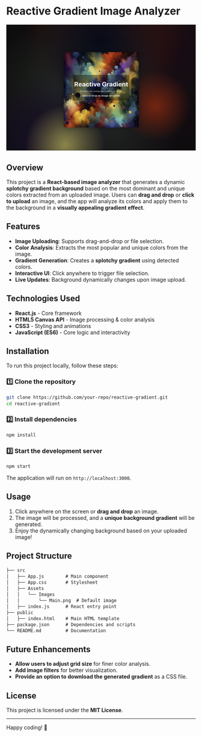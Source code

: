 # Reactive Gradient Image Analyzer

![Image of project](src/Assets/Images/Image-Shadow3.png)

## Overview
This project is a **React-based image analyzer** that generates a dynamic **splotchy gradient background** based on the most dominant and unique colors extracted from an uploaded image. Users can **drag and drop** or **click to upload** an image, and the app will analyze its colors and apply them to the background in a **visually appealing gradient effect**.

## Features
- **Image Uploading**: Supports drag-and-drop or file selection.
- **Color Analysis**: Extracts the most popular and unique colors from the image.
- **Gradient Generation**: Creates a **splotchy gradient** using detected colors.
- **Interactive UI**: Click anywhere to trigger file selection.
- **Live Updates**: Background dynamically changes upon image upload.

## Technologies Used
- **React.js** - Core framework
- **HTML5 Canvas API** - Image processing & color analysis
- **CSS3** - Styling and animations
- **JavaScript (ES6)** - Core logic and interactivity

## Installation
To run this project locally, follow these steps:

### 1️⃣ Clone the repository
```sh
git clone https://github.com/your-repo/reactive-gradient.git
cd reactive-gradient
```

### 2️⃣ Install dependencies
```sh
npm install
```

### 3️⃣ Start the development server
```sh
npm start
```
The application will run on `http://localhost:3000`.

## Usage
1. Click anywhere on the screen or **drag and drop** an image.
2. The image will be processed, and a **unique background gradient** will be generated.
3. Enjoy the dynamically changing background based on your uploaded image!

## Project Structure
```
├── src
│   ├── App.js        # Main component
│   ├── App.css       # Stylesheet
│   ├── Assets
│   │   └── Images
│   │       └── Main.png  # Default image
│   ├── index.js      # React entry point
├── public
│   ├── index.html    # Main HTML template
├── package.json      # Dependencies and scripts
└── README.md         # Documentation
```

## Future Enhancements
- **Allow users to adjust grid size** for finer color analysis.
- **Add image filters** for better visualization.
- **Provide an option to download the generated gradient** as a CSS file.

## License
This project is licensed under the **MIT License**.

---
Happy coding! 🚀

